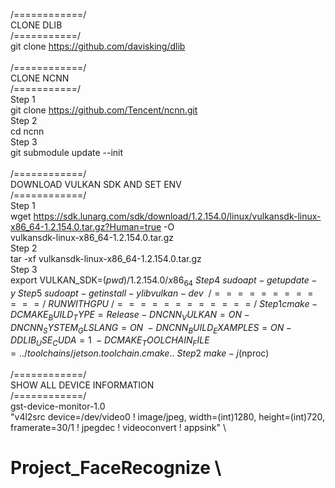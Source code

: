 /============/ \
CLONE DLIB \
/===========/ \
git clone https://github.com/davisking/dlib \
\
/============/ \
CLONE NCNN \
/===========/ \
Step 1  \
git clone https://github.com/Tencent/ncnn.git \
Step 2  \
cd ncnn \
Step 3  \
git submodule update --init \
\
/============/ \
DOWNLOAD VULKAN SDK AND SET ENV \
/============/ \
Step 1 \
wget https://sdk.lunarg.com/sdk/download/1.2.154.0/linux/vulkansdk-linux-x86_64-1.2.154.0.tar.gz?Human=true -O \
vulkansdk-linux-x86_64-1.2.154.0.tar.gz \
Step 2 \
tar -xf vulkansdk-linux-x86_64-1.2.154.0.tar.gz \
Step 3 \
export VULKAN_SDK=$(pwd)/1.2.154.0/x86_64 \
Step 4 \
sudo apt-get update -y \
Step 5 \
sudo apt-get install -y libvulkan-dev \
 \
/============/ \
RUN WITH GPU \
/============/ \
Step 1 
cmake -DCMAKE_BUILD_TYPE=Release -DNCNN_VULKAN=ON -DNCNN_SYSTEM_GLSLANG=ON \
-DNCNN_BUILD_EXAMPLES=ON -DDLIB_USE_CUDA=1 \
-DCMAKE_TOOLCHAIN_FILE=../toolchains/jetson.toolchain.cmake .. \
Step 2 \
make -j$(nproc) \
 \
/============/ \
SHOW ALL DEVICE INFORMATION \
/============/ \
gst-device-monitor-1.0 \
"v4l2src device=/dev/video0 ! image/jpeg, width=(int)1280, height=(int)720, \
framerate=30/1 ! jpegdec ! videoconvert ! appsink" \
# Project_FaceRecognize \
